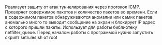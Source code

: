 Реализует защиту от атак туннелирования через протокол ICMP. Проверяет содержимое пакетов и количество пакетов во времени. 
Если в содержимом пакетов обнаруживаются аномалии или самих пакетов аномально много то выводит сообщение на экран и блокирует IP адрес с которого пришли пакеты.
Использует для работы библиотеку netfilter_queue. Перед началом работы с программой нужно запустить скрипт setrules.sh от root
